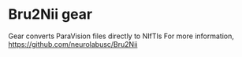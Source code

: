 # Bru2Nii gear
Gear converts ParaVision files directly to NIfTIs
For more information, https://github.com/neurolabusc/Bru2Nii
